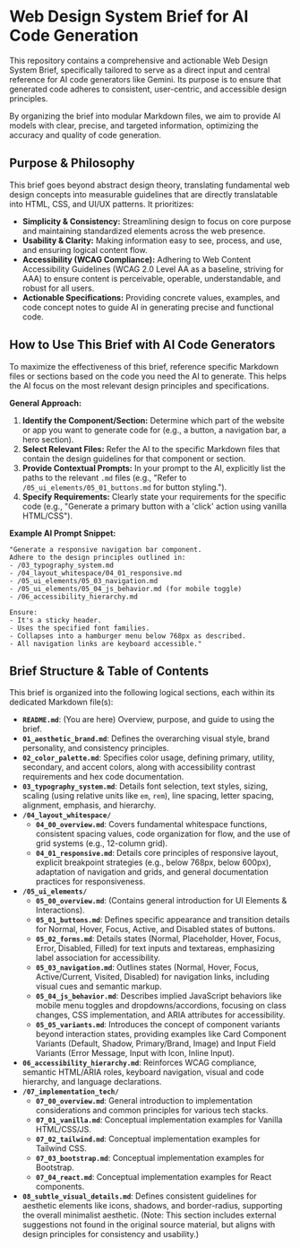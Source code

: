 # Web Design System Brief for AI Code Generation

This repository contains a comprehensive and actionable Web Design System Brief, specifically tailored to serve as a direct input and central reference for AI code generators like Gemini. Its purpose is to ensure that generated code adheres to consistent, user-centric, and accessible design principles.

By organizing the brief into modular Markdown files, we aim to provide AI models with clear, precise, and targeted information, optimizing the accuracy and quality of code generation.

## Purpose & Philosophy

This brief goes beyond abstract design theory, translating fundamental web design concepts into measurable guidelines that are directly translatable into HTML, CSS, and UI/UX patterns. It prioritizes:

* **Simplicity & Consistency:** Streamlining design to focus on core purpose and maintaining standardized elements across the web presence.
* **Usability & Clarity:** Making information easy to see, process, and use, and ensuring logical content flow.
* **Accessibility (WCAG Compliance):** Adhering to Web Content Accessibility Guidelines (WCAG 2.0 Level AA as a baseline, striving for AAA) to ensure content is perceivable, operable, understandable, and robust for all users.
* **Actionable Specifications:** Providing concrete values, examples, and code concept notes to guide AI in generating precise and functional code.

## How to Use This Brief with AI Code Generators

To maximize the effectiveness of this brief, reference specific Markdown files or sections based on the code you need the AI to generate. This helps the AI focus on the most relevant design principles and specifications.

**General Approach:**

1.  **Identify the Component/Section:** Determine which part of the website or app you want to generate code for (e.g., a button, a navigation bar, a hero section).
2.  **Select Relevant Files:** Refer the AI to the specific Markdown files that contain the design guidelines for that component or section.
3.  **Provide Contextual Prompts:** In your prompt to the AI, explicitly list the paths to the relevant `.md` files (e.g., "Refer to `/05_ui_elements/05_01_buttons.md` for button styling.").
4.  **Specify Requirements:** Clearly state your requirements for the specific code (e.g., "Generate a primary button with a 'click' action using vanilla HTML/CSS").

**Example AI Prompt Snippet:**

```
"Generate a responsive navigation bar component.
Adhere to the design principles outlined in:
- /03_typography_system.md
- /04_layout_whitespace/04_01_responsive.md
- /05_ui_elements/05_03_navigation.md
- /05_ui_elements/05_04_js_behavior.md (for mobile toggle)
- /06_accessibility_hierarchy.md

Ensure:
- It's a sticky header.
- Uses the specified font families.
- Collapses into a hamburger menu below 768px as described.
- All navigation links are keyboard accessible."
```

## Brief Structure & Table of Contents

This brief is organized into the following logical sections, each within its dedicated Markdown file(s):

* **`README.md`**: (You are here) Overview, purpose, and guide to using the brief.
* **`01_aesthetic_brand.md`**: Defines the overarching visual style, brand personality, and consistency principles.
* **`02_color_palette.md`**: Specifies color usage, defining primary, utility, secondary, and accent colors, along with accessibility contrast requirements and hex code documentation.
* **`03_typography_system.md`**: Details font selection, text styles, sizing, scaling (using relative units like `em`, `rem`), line spacing, letter spacing, alignment, emphasis, and hierarchy.
* **`/04_layout_whitespace/`**
    * **`04_00_overview.md`**: Covers fundamental whitespace functions, consistent spacing values, code organization for flow, and the use of grid systems (e.g., 12-column grid).
    * **`04_01_responsive.md`**: Details core principles of responsive layout, explicit breakpoint strategies (e.g., below 768px, below 600px), adaptation of navigation and grids, and general documentation practices for responsiveness.
* **`/05_ui_elements/`**
    * **`05_00_overview.md`**: (Contains general introduction for UI Elements & Interactions).
    * **`05_01_buttons.md`**: Defines specific appearance and transition details for Normal, Hover, Focus, Active, and Disabled states of buttons.
    * **`05_02_forms.md`**: Details states (Normal, Placeholder, Hover, Focus, Error, Disabled, Filled) for text inputs and textareas, emphasizing label association for accessibility.
    * **`05_03_navigation.md`**: Outlines states (Normal, Hover, Focus, Active/Current, Visited, Disabled) for navigation links, including visual cues and semantic markup.
    * **`05_04_js_behavior.md`**: Describes implied JavaScript behaviors like mobile menu toggles and dropdowns/accordions, focusing on class changes, CSS implementation, and ARIA attributes for accessibility.
    * **`05_05_variants.md`**: Introduces the concept of component variants beyond interaction states, providing examples like Card Component Variants (Default, Shadow, Primary/Brand, Image) and Input Field Variants (Error Message, Input with Icon, Inline Input).
* **`06_accessibility_hierarchy.md`**: Reinforces WCAG compliance, semantic HTML/ARIA roles, keyboard navigation, visual and code hierarchy, and language declarations.
* **`/07_implementation_tech/`**
    * **`07_00_overview.md`**: General introduction to implementation considerations and common principles for various tech stacks.
    * **`07_01_vanilla.md`**: Conceptual implementation examples for Vanilla HTML/CSS/JS.
    * **`07_02_tailwind.md`**: Conceptual implementation examples for Tailwind CSS.
    * **`07_03_bootstrap.md`**: Conceptual implementation examples for Bootstrap.
    * **`07_04_react.md`**: Conceptual implementation examples for React components.
* **`08_subtle_visual_details.md`**: Defines consistent guidelines for aesthetic elements like icons, shadows, and border-radius, supporting the overall minimalist aesthetic. (Note: This section includes external suggestions not found in the original source material, but aligns with design principles for consistency and usability.)
```